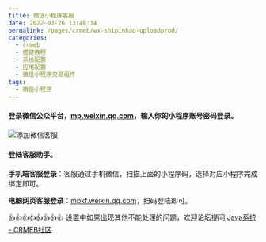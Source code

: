 ```yaml
---
title: 微信小程序客服
date: 2022-03-26 13:46:34
permalink: /pages/crmeb/wx-shipinhao-uploadprod/
categories:
  - crmeb
  - 搭建教程
  - 系统配置
  - 应用配置
  - 微信小程序交易组件
tags:
  - 微信小程序
---
```


####  登录微信公众平台，[mp.weixin.qq.com](http://mp.weixin.qq.com/)，输入你的小程序账号密码登录。

![添加微信客服](http://pic.xbdzz.cn/write/202203311452648.png)

#### 登陆客服助手。

**手机端客服登录**：客服通过手机微信，扫描上面的小程序码，选择对应小程序完成绑定即可。  

**电脑网页客服登录**：[mpkf.weixin.qq.com](http://mpkf.weixin.qq.com/)，扫码登陆即可。

👍👍👍👍👍👍👍👍 设置中如果出现其他不能处理的问题，欢迎论坛提问 [Java系统 - CRMEB社区](https://q.crmeb.com/?categoryId=122&sequence=0)